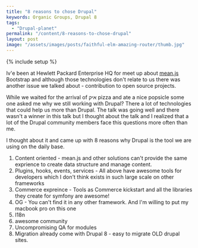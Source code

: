 ```yaml
---
title: "8 reasons to chose Drupal"
keywords: Organic Groups, Drupal 8
tags:
  - "Drupal-planet"
permalink: "/content/8-reasons-to-chose-drupal"
layout: post
image: "/assets/images/posts/faithful-elm-amazing-router/thumb.jpg"
---
```


{% include setup %}

Iv'e been at Hewlett Packard Enterprise HQ for meet up about [mean.js](http://meanjs.org/)
Bootstrap and although those technologies don't relate to us there was another
issue we talked about - contribution to open source projects.

While we waited for the arrival of איק pizza and ate a nice popsicle some one
asked me why we still working with Drupal? There a lot of technologies that
could help us more than Drupal. The talk was going well and there wasn't a
winner in this talk but I thought about the talk and I realized that a lot of
the Drupal community members face this questions more often than me.

I thought about it and came up with 8 reasons why Drupal is the tool we are
using on the daily base.

<!-- more -->
1. Content oriented - mean.js and other solutions can't provide the same exprience to create data structure and manage content.
2. Plugins, hooks, events, services - All above have awesome tools for developers which I don't think exists in such large scale on other frameworks
3. Commerce expreince - Tools as Commerce kickstart and all the libraries they create for symfony are awesome!
4. OG - You can't find it in any other framework. And I'm willing to put my macbook pro on this one
5. I18n
6. awesome community
7. Uncompromising QA for modules
8. Migration already come with Drupal 8 - easy to migrate OLD drupal sites.
